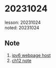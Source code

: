 # 20231024
lesson: 20231024   
noted: 20231024

## Note
1. [ipv6 webpage host](20231024.md)
2. [ch12 note](ch12.md)